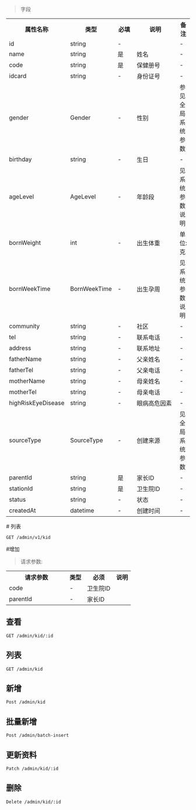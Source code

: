 > 字段

<table>
    <tr>
        <th style="width:150px;">属性名称</th>
        <th style="width:60px;">类型</th>
        <th style="width:60px;">必填</th>
        <th style="width:200px;">说明</th>
        <th>备注</th>
    </tr>
    <tr>
        <td>id</td>
        <td>string</td>
        <td>-</td>
        <td></td>
        <td>-</td>
    </tr>
    <tr>
        <td>name</td>
        <td>string</td>
        <td>是</td>
        <td>姓名</td>
        <td>-</td>
    </tr>
    <tr>
        <td>code</td>
        <td>string</td>
        <td>是</td>
        <td>保健册号</td>
        <td>-</td>
    </tr>
    <tr>
        <td>idcard</td>
        <td>string</td>
        <td>-</td>
        <td>身份证号</td>
        <td>-</td>
    </tr>
    <tr>
        <td>gender</td>
        <td>Gender</td>
        <td>-</td>
        <td>性别</td>
        <td>参见全局系统参数</td>
    </tr>
    <tr>
        <td>birthday</td>
        <td>string</td>
        <td>-</td>
        <td>生日</td>
        <td>-</td>
    </tr>
    <tr>
        <td>ageLevel</td>
        <td>AgeLevel</td>
        <td>-</td>
        <td>年龄段</td>
        <td>见系统参数说明</td>
    </tr>
    <tr>
        <td>bornWeight</td>
        <td>int</td>
        <td>-</td>
        <td>出生体重</td>
        <td>单位:克</td>
    </tr>
    <tr>
        <td>bornWeekTime</td>
        <td>BornWeekTime</td>
        <td>-</td>
        <td>出生孕周</td>
        <td>见系统参数说明</td>
    </tr>
    <tr>
        <td>community</td>
        <td>string</td>
        <td>-</td>
        <td>社区</td>
        <td>-</td>
    </tr>
    <tr>
        <td>tel</td>
        <td>string</td>
        <td>-</td>
        <td>联系电话</td>
        <td>-</td>
    </tr>
    <tr>
        <td>address</td>
        <td>string</td>
        <td>-</td>
        <td>联系地址</td>
        <td>-</td>
    </tr>
    <tr>
        <td>fatherName</td>
        <td>string</td>
        <td>-</td>
        <td>父亲姓名</td>
        <td>-</td>
    </tr>
    <tr>
        <td>fatherTel</td>
        <td>string</td>
        <td>-</td>
        <td>父亲电话</td>
        <td>-</td>
    </tr>
    <tr>
        <td>motherName</td>
        <td>string</td>
        <td>-</td>
        <td>母亲姓名</td>
        <td>-</td>
    </tr>
    <tr>
        <td>motherTel</td>
        <td>string</td>
        <td>-</td>
        <td>母亲电话</td>
        <td>-</td>
    </tr>
    <tr>
        <td>highRiskEyeDisease</td>
        <td>string</td>
        <td>-</td>
        <td>眼病高危因素</td>
        <td>-</td>
    </tr>
    <tr>
        <td>sourceType</td>
        <td>SourceType</td>
        <td>-</td>
        <td>创建来源</td>
        <td>见全局系统参数</td>
    </tr>
    <tr>
        <td>parentId</td>
        <td>string</td>
        <td>是</td>
        <td>家长ID</td>
        <td>-</td>
    </tr>
    <tr>
        <td>stationId</td>
        <td>string</td>
        <td>是</td>
        <td>卫生院ID</td>
        <td>-</td>
    </tr>
    <tr>
        <td>status</td>
        <td>string</td>
        <td>-</td>
        <td>状态</td>
        <td>-</td>
    </tr>
    <tr>
        <td>createdAt</td>
        <td>datetime</td>
        <td>-</td>
        <td>创建时间</td>
        <td>-</td>
    </tr>
</table>
# 列表

```
GET /admin/v1/kid
```
#增加

> 请求参数:

<table>
    <tr>
        <th style="width:150px;">请求参数</th>
        <th>类型</th>
        <th>必须</th>
        <th>说明</th>
    </tr>
    <tr>
        <td>code</td>
        <td>-</td>
        <td>卫生院ID</td>
    </tr>
    <tr>
        <td>parentId</td>
        <td>-</td>
        <td>家长ID</td>
    </tr>
</table>

## 查看

```
GET /admin/kid/:id
```
## 列表

```
GET /admin/kid
```


## 新增

```
Post /admin/kid
```

## 批量新增

```
Post /admin/batch-insert
```
## 更新资料

```
Patch /admin/kid/:id
```

## 删除

```
Delete /admin/kid/:id
```